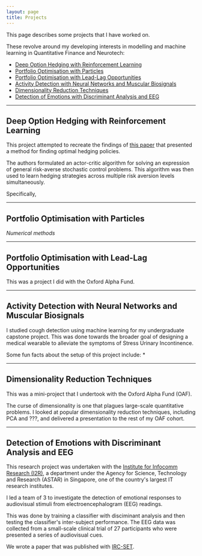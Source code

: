 ```yaml
---
layout: page
title: Projects
---
```


This page describes some projects that I have worked on. 

These revolve around my developing interests in modelling and machine learning in Quantitative Finance and Neurotech:

* [Deep Option Hedging with Reinforcement Learning](#deep-option-hedging-with-reinforcement-learning)
* [Portfolio Optimisation with Particles](#portfolio-optimisation-with-particles)
* [Portfolio Optimisation with Lead-Lag Opportunities](#portfolio-optimisation-with-lead-lag-opportunities)
* [Activity Detection with Neural Networks and Muscular Biosignals](#activity-detection-with-neural-networks-and-muscular-biosignals)
* [Dimensionality Reduction Techniques](#dimensionality-reduction-techniques)
* [Detection of Emotions with Discriminant Analysis and EEG](#detection-of-emotions-with-discriminant-analysis-and-eeg)


---
## Deep Option Hedging with Reinforcement Learning

This project attempted to recreate the findings of [this paper](https://arxiv.org/abs/2207.07467) that presented a method for finding optimal hedging policies.

The authors formulated an actor-critic algorithm for solving an expression of general risk-averse stochastic control problems. This algorithm was then used to learn hedging strategies across multiple risk aversion levels simultaneously.

Specifically, 

---
## Portfolio Optimisation with Particles

*Numerical methods*

---
## Portfolio Optimisation with Lead-Lag Opportunities

This was a project I did with the Oxford Alpha Fund. 

---
## Activity Detection with Neural Networks and Muscular Biosignals

I studied cough detection using machine learning for my undergraduate capstone project. This was done towards the broader goal of designing a medical wearable to alleviate the symptoms of Stress Urinary Incontinence.

Some fun facts about the setup of this project include:
* 

---
## Dimensionality Reduction Techniques

This was a mini-project that I undertook with the Oxford Alpha Fund (OAF). 

The curse of dimensionality is one that plagues large-scale quantitative problems. I looked at popular dimensionality reduction techniques, including PCA and ???, and delivered a presentation to the rest of my OAF cohort.

---
## Detection of Emotions with Discriminant Analysis and EEG

This research project was undertaken with the [Institute for Infocomm Research (I2R)](https://www.a-star.edu.sg/i2r), a department under the Agency for Science, Technology and Research (ASTAR) in Singapore, one of the country's largest IT research institutes.

I led a team of 3 to investigate the detection of emotional responses to audiovisual stimuli from electroencephalogram (EEG) readings. 

This was done by training a classifier with disciminant analysis and then testing the classifier's inter-subject performance. The EEG data was collected from a small-scale clinical trial of 27 participants who were presented a series of audiovisual cues.

We wrote a paper that was published with [IRC-SET](https://ircset.org/main/conference-2023/).